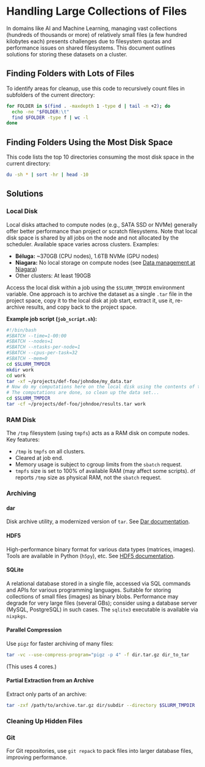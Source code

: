 # Handling Large Collections of Files

In domains like AI and Machine Learning, managing vast collections (hundreds of thousands or more) of relatively small files (a few hundred kilobytes each) presents challenges due to filesystem quotas and performance issues on shared filesystems.  This document outlines solutions for storing these datasets on a cluster.

## Finding Folders with Lots of Files

To identify areas for cleanup, use this code to recursively count files in subfolders of the current directory:

```bash
for FOLDER in $(find . -maxdepth 1 -type d | tail -n +2); do
  echo -ne "$FOLDER:\t"
  find $FOLDER -type f | wc -l
done
```

## Finding Folders Using the Most Disk Space

This code lists the top 10 directories consuming the most disk space in the current directory:

```bash
du -sh * | sort -hr | head -10
```

## Solutions

### Local Disk

Local disks attached to compute nodes (e.g., SATA SSD or NVMe) generally offer better performance than project or scratch filesystems.  Note that local disk space is shared by all jobs on the node and not allocated by the scheduler.  Available space varies across clusters.  Examples:

* **Béluga:** ~370GB (CPU nodes), 1.6TB NVMe (GPU nodes)
* **Niagara:** No local storage on compute nodes (see [Data management at Niagara](link-to-niagara-page-if-available))
* Other clusters: At least 190GB

Access the local disk within a job using the `$SLURM_TMPDIR` environment variable.  One approach is to archive the dataset as a single `.tar` file in the project space, copy it to the local disk at job start, extract it, use it, re-archive results, and copy back to the project space.

**Example job script (`job_script.sh`):**

```bash
#!/bin/bash
#SBATCH --time=1-00:00
#SBATCH --nodes=1
#SBATCH --ntasks-per-node=1
#SBATCH --cpus-per-task=32
#SBATCH --mem=0
cd $SLURM_TMPDIR
mkdir work
cd work
tar -xf ~/projects/def-foo/johndoe/my_data.tar
# Now do my computations here on the local disk using the contents of the extracted archive...
# The computations are done, so clean up the data set...
cd $SLURM_TMPDIR
tar -cf ~/projects/def-foo/johndoe/results.tar work
```

### RAM Disk

The `/tmp` filesystem (using `tmpfs`) acts as a RAM disk on compute nodes.  Key features:

* `/tmp` is `tmpfs` on all clusters.
* Cleared at job end.
* Memory usage is subject to cgroup limits from the `sbatch` request.
* `tmpfs` size is set to 100% of available RAM (may affect some scripts).  `df` reports `/tmp` size as physical RAM, not the `sbatch` request.

### Archiving

#### dar

Disk archive utility, a modernized version of `tar`.  See [Dar documentation](link-to-dar-docs-if-available).

#### HDF5

High-performance binary format for various data types (matrices, images).  Tools are available in Python (`h5py`), etc. See [HDF5 documentation](link-to-hdf5-docs-if-available).

#### SQLite

A relational database stored in a single file, accessed via SQL commands and APIs for various programming languages.  Suitable for storing collections of small files (images) as binary blobs.  Performance may degrade for very large files (several GBs); consider using a database server (MySQL, PostgreSQL) in such cases.  The `sqlite3` executable is available via `nixpkgs`.

#### Parallel Compression

Use `pigz` for faster archiving of many files:

```bash
tar -vc --use-compress-program="pigz -p 4" -f dir.tar.gz dir_to_tar
```
(This uses 4 cores.)

#### Partial Extraction from an Archive

Extract only parts of an archive:

```bash
tar -zxf /path/to/archive.tar.gz dir/subdir --directory $SLURM_TMPDIR
```

### Cleaning Up Hidden Files

### Git

For Git repositories, use `git repack` to pack files into larger database files, improving performance.


